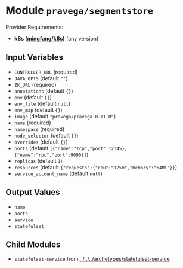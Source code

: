 
# Module `pravega/segmentstore`

Provider Requirements:
* **k8s ([mingfang/k8s](https://registry.terraform.io/providers/mingfang/k8s/latest))** (any version)

## Input Variables
* `CONTROLLER_URL` (required)
* `JAVA_OPTS` (default `""`)
* `ZK_URL` (required)
* `annotations` (default `{}`)
* `env` (default `[]`)
* `env_file` (default `null`)
* `env_map` (default `{}`)
* `image` (default `"pravega/pravega:0.11.0"`)
* `name` (required)
* `namespace` (required)
* `node_selector` (default `{}`)
* `overrides` (default `{}`)
* `ports` (default `[{"name":"tcp","port":12345},{"name":"rpc","port":9090}]`)
* `replicas` (default `1`)
* `resources` (default `{"requests":{"cpu":"125m","memory":"64Mi"}}`)
* `service_account_name` (default `null`)

## Output Values
* `name`
* `ports`
* `service`
* `statefulset`

## Child Modules
* `statefulset-service` from [../../../archetypes/statefulset-service](../../../archetypes/statefulset-service)

